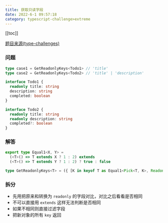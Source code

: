 ```yaml
---
title: 获取只读字段
date: 2022-6-1 09:57:18
category: typescript-challenge>extreme
---
```


[[toc]]

[题目来源(type-challenges)](https://github.com/ProsperBao/type-challenges/blob/master/questions/5-extreme-readonly-keys/README.zh-CN.md)

### 问题

```typescript
type case1 = GetReadonlyKeys<Todo1> // 'title'
type case2 = GetReadonlyKeys<Todo2> // 'title' | 'description'

interface Todo1 {
  readonly title: string
  description: string
  completed: boolean
}

interface Todo2 {
  readonly title: string
  readonly description: string
  completed?: boolean
}
```

### 解答

```typescript
export type Equal1<X, Y> =
  (<T>() => T extends X ? 1 : 2) extends
  (<T>() => T extends Y ? 1 : 2) ? true : false

type GetReadonlyKeys<T> = ({ [K in keyof T as Equal1<Pick<T, K>, Readonly<Pick<T, K>>> extends true ? K : never]: K }) extends infer T ? keyof T : never
```

### 拆分

- 先用把原来和转换为 `readonly` 的字段对比，对比之后看看是否相同
- 不可以直接用 `extends` 这样无法判断是否相同
- 如果不相同则直接过滤字段
- 把新对象的所有 `key` 返回
